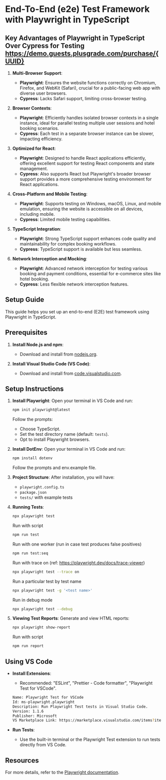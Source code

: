 # End-To-End (e2e) Test Framework with Playwright in TypeScript

## Key Advantages of Playwright in TypeScript Over Cypress for Testing https://demo.guests.plusgrade.com/purchase/{UUID}

1. **Multi-Browser Support**:
   - **Playwright**: Ensures the website functions correctly on Chromium, Firefox, and WebKit (Safari), crucial for a public-facing web app with diverse user browsers.
   - **Cypress**: Lacks Safari support, limiting cross-browser testing.

2. **Browser Contexts**:
   - **Playwright**: Efficiently handles isolated browser contexts in a single instance, ideal for parallel testing multiple user sessions and hotel booking scenarios.
   - **Cypress**: Each test in a separate browser instance can be slower, impacting efficiency.

3. **Optimized for React**:
   - **Playwright**: Designed to handle React applications efficiently, offering excellent support for testing React components and state management.
   - **Cypress**: Also supports React but Playwright's broader browser support provides a more comprehensive testing environment for React applications.

4. **Cross-Platform and Mobile Testing**:
   - **Playwright**: Supports testing on Windows, macOS, Linux, and mobile emulation, ensuring the website is accessible on all devices, including mobile.
   - **Cypress**: Limited mobile testing capabilities.

5. **TypeScript Integration**:
   - **Playwright**: Strong TypeScript support enhances code quality and maintainability for complex booking workflows.
   - **Cypress**: TypeScript support is available but less seamless.

6. **Network Interception and Mocking**:
   - **Playwright**: Advanced network interception for testing various booking and payment conditions, essential for e-commerce sites like hotel booking.
   - **Cypress**: Less flexible network interception features.

## Setup Guide

This guide helps you set up an end-to-end (E2E) test framework using Playwright in TypeScript.

## Prerequisites

1. **Install Node.js and npm**:
   - Download and install from [nodejs.org](https://nodejs.org/).

2. **Install Visual Studio Code (VS Code)**:
   - Download and install from [code.visualstudio.com](https://code.visualstudio.com/).

## Setup Instructions

1. **Install Playwright**:
   Open your terminal in VS Code and run:
   ```sh
   npm init playwright@latest
   ```
   Follow the prompts:
   - Choose TypeScript.
   - Set the test directory name (default: `tests`).
   - Opt to install Playwright browsers.

2. **Install DotEnv**:
   Open your terminal in VS Code and run:
   ```sh
   npm install dotenv
   ```
   Follow the prompts and env.example file.
   
3. **Project Structure**:
   After installation, you will have:
   - `playwright.config.ts`
   - `package.json`
   - `tests/` with example tests

4. **Running Tests**:
   
   ```sh
   npx playwright test
   ```
   Run with script
   ```sh
   npm run test
   ```
   Run with one worker (run in case test produces false positives)
   ```sh
   npm run test:seq
   ```
   Run with trace on (ref: https://playwright.dev/docs/trace-viewer) 
   ```sh
   npx playwright test --trace on
   ```
   Run a particular test by test name
   ```sh
   npx playwright test -g '<test name>' 
   ```
   Run in debug mode
   ```sh
   npx playwright test --debug 
   ```

5. **Viewing Test Reports**:
   Generate and view HTML reports:
   ```sh
   npx playwright show-report
   ```
   Run with script
   ```sh
   npm run report
   ```

## Using VS Code

- **Install Extensions**:
   - Recommended: "ESLint", "Prettier - Code formatter", "Playwright Test for VSCode".

   ```sh
   Name: Playwright Test for VSCode
   Id: ms-playwright.playwright
   Description: Run Playwright Test tests in Visual Studio Code.
   Version: 1.1.6
   Publisher: Microsoft
   VS Marketplace Link: https://marketplace.visualstudio.com/items?itemName=ms-playwright.playwright
   ```
   
- **Run Tests**:
   - Use the built-in terminal or the Playwright Test extension to run tests directly from VS Code.

## Resources

For more details, refer to the [Playwright documentation](https://playwright.dev/docs/intro).

